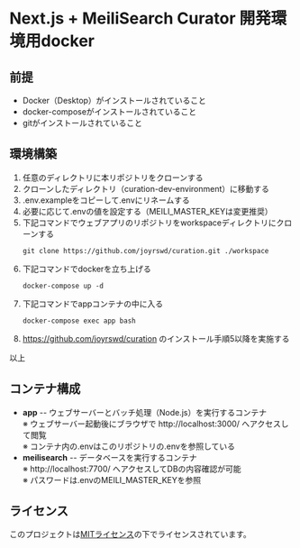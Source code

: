 # Next.js + MeiliSearch Curator 開発環境用docker

## 前提

- Docker（Desktop）がインストールされていること
- docker-composeがインストールされていること
- gitがインストールされていること

## 環境構築

1. 任意のディレクトリに本リポジトリをクローンする
2. クローンしたディレクトリ（curation-dev-environment）に移動する
3. .env.exampleをコピーして.envにリネームする
4. 必要に応じて.envの値を設定する（MEILI_MASTER_KEYは変更推奨）
5. 下記コマンドでウェブアプリのリポジトリをworkspaceディレクトリにクローンする
    ```
    git clone https://github.com/joyrswd/curation.git ./workspace
    ```
6. 下記コマンドでdockerを立ち上げる
    ```
    docker-compose up -d
    ```
7. 下記コマンドでappコンテナの中に入る
    ```
    docker-compose exec app bash
    ```
8. https://github.com/joyrswd/curation のインストール手順5以降を実施する  

以上

## コンテナ構成
- **app** -- ウェブサーバーとバッチ処理（Node.js）を実行するコンテナ  
    ※ ウェブサーバー起動後にブラウザで http://localhost:3000/ へアクセスして閲覧  
    ※ コンテナ内の.envはこのリポジトリの.envを参照している
- **meilisearch** -- データベースを実行するコンテナ  
    ※ http://localhost:7700/ へアクセスしてDBの内容確認が可能  
    ※ パスワードは.envのMEILI_MASTER_KEYを参照

## ライセンス

このプロジェクトは[MITライセンス](LICENSE)の下でライセンスされています。

